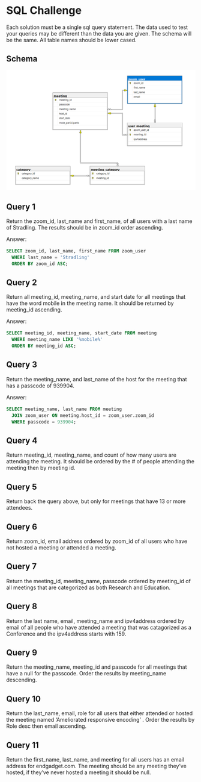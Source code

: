 # SQL Challenge

Each solution must be a single sql query statement. The data used to test your queries may be different than the data you are given. The schema will be the same. All table names should be lower cased.

## Schema

![Database Schema](DatabaseSchema.png)

## Query 1

Return the zoom_id, last_name and first_name, of all users with a last name of Stradling.   The results should be in zoom_id order ascending.

Answer:

```sql
SELECT zoom_id, last_name, first_name FROM zoom_user
  WHERE last_name = 'Stradling'
  ORDER BY zoom_id ASC;
```

## Query 2

Return all meeting_id, meeting_name, and start date for all meetings that have the word mobile in the meeting name.  It should be returned by meeting_id ascending.

Answer:

```sql
SELECT meeting_id, meeting_name, start_date FROM meeting
  WHERE meeting_name LIKE '%mobile%'
  ORDER BY meeting_id ASC;
```

## Query 3

Return the meeting_name, and last_name of the host for the meeting that has a passcode of 939904.

Answer:

```sql
SELECT meeting_name, last_name FROM meeting
  JOIN zoom_user ON meeting.host_id = zoom_user.zoom_id
  WHERE passcode = 939904;
```

## Query 4

Return meeting_id, meeting_name, and count of how many users are attending the meeting.  It should be ordered by the # of people attending the meeting then by meeting id.

## Query 5

Return back the query above, but only for meetings that have 13 or more attendees.

## Query 6

Return zoom_id, email address ordered by zoom_id of all users who have not hosted a meeting or attended a meeting.

## Query 7

Return the meeting_id, meeting_name, passcode ordered by meeting_id of all meetings that are categorized as both Research and Education.

## Query 8

Return the last name, email, meeting_name and ipv4address ordered by email of all people who have attended a meeting that was catagorized as a Conference and the ipv4address starts with 159.

## Query 9

Return the meeting_name, meeting_id and passcode for all meetings that have a null for the passcode.  Order the results by meeting_name descending. 

## Query 10

Return the last_name, email, role for all users that either attended or hosted the meeting named ‘Ameliorated responsive encoding’ .  Order the results by Role desc then email ascending.

## Query 11

Return the first_name, last_name, and meeting for all users has an email address for endgadget.com.  The meeting should be any meeting they’ve hosted, if they’ve never hosted a meeting it should be null.

